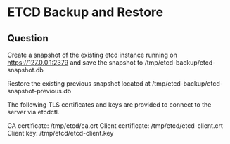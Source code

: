 # ETCD Backup and Restore

## Question

Create a snapshot of the existing etcd instance running on https://127.0.0.1:2379 
and save the snapshot to /tmp/etcd-backup/etcd-snapshot.db

Restore the existing previous snapshot located at /tmp/etcd-backup/etcd-snapshot-previous.db

The following TLS certificates and keys are provided to connect to the server via etcdctl.

CA certificate: /tmp/etcd/ca.crt
Client certificate: /tmp/etcd/etcd-client.crt
Client key: /tmp/etcd/etcd-client.key


